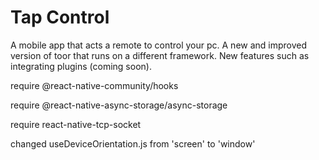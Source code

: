 # Tap Control

A mobile app that acts a remote to control your pc.
A new and improved version of toor that runs on a different framework.
New features such as integrating plugins (coming soon).



require @react-native-community/hooks

require @react-native-async-storage/async-storage

require react-native-tcp-socket

changed useDeviceOrientation.js from 'screen' to 'window'